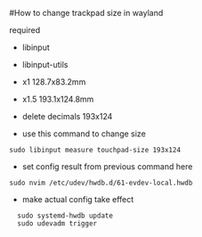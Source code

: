 #How to change trackpad size in wayland

required

- libinput
- libinput-utils

- x1
  128.7x83.2mm

- x1.5
  193.1x124.8mm
- delete decimals
  193x124

- use this command to change size

```
sudo libinput measure touchpad-size 193x124
```

- set config result from previous command here

```
sudo nvim /etc/udev/hwdb.d/61-evdev-local.hwdb
```

- make actual config take effect

```
  sudo systemd-hwdb update
  sudo udevadm trigger
```

